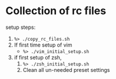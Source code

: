 # Collection of rc files

setup steps:
1. `%> ./copy_rc_files.sh`
2. If first time setup of vim
   * `%> ./vim_initial_setup.sh`
3. if first setup of zsh,
   1. `%> ./zsh_initial_setup.sh`
   2. Clean all un-needed preset settings
